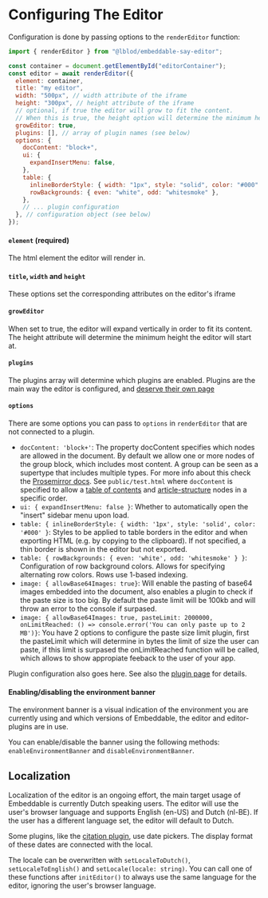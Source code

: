 # Configuring The Editor

Configuration is done by passing options to the `renderEditor` function:

```javascript
import { renderEditor } from "@lblod/embeddable-say-editor";

const container = document.getElementById("editorContainer");
const editor = await renderEditor({
  element: container,
  title: "my editor",
  width: "500px", // width attribute of the iframe
  height: "300px", // height attribute of the iframe
  // optional, if true the editor will grow to fit the content.
  // When this is true, the height option will determine the minimum height at which the editor starts
  growEditor: true,
  plugins: [], // array of plugin names (see below)
  options: {
    docContent: "block+",
    ui: {
      expandInsertMenu: false,
    },
    table: {
      inlineBorderStyle: { width: "1px", style: "solid", color: "#000" },
      rowBackgrounds: { even: "white", odd: "whitesmoke" },
    },
    // ... plugin configuration
  }, // configuration object (see below)
});
```

#### `element` (required)

The html element the editor will render in.

#### `title`, `width` and `height`

These options set the corresponding attributes on the editor's iframe

#### `growEditor`

When set to true, the editor will expand vertically in order to fit its content.
The height attribute will determine the minimum height the editor will start at.

#### `plugins`

The plugins array will determine which plugins are enabled. Plugins are the main
way the editor is configured, and [deserve their own page](/docs/plugins.md)

#### `options`

There are some options you can pass to `options` in `renderEditor` that are not connected to a plugin.

- `docContent: 'block+'`: The property docContent specifies which nodes are allowed in the document. By default we allow one or more nodes of the group block, which includes most content. A group can be seen as a supertype that includes multiple types. For more info about this check the [Prosemirror docs](https://prosemirror.net/docs/guide/#schema.content_expressions).
  See `public/test.html` where `docContent` is specified to allow a [table of contents](/docs/plugins/table-of-contents-plugin.md) and [article-structure](/docs/plugins/article-structure-plugin.md) nodes in a specific order.
- `ui: { expandInsertMenu: false }`: Whether to automatically open the "insert" sidebar menu upon load.
- `table: { inlineBorderStyle: { width: '1px', style: 'solid', color: '#000' }`: Styles to be applied to table borders in the editor and when exporting HTML (e.g. by copying to the clipboard). If not specified, a thin border is shown in the editor but not exported.
- `table: { rowBackgrounds: { even: 'white', odd: 'whitesmoke' } }`: Configuration of row background colors. Allows for specifying alternating row colors. Rows use 1-based indexing.
- `image: { allowBase64Images: true}`: Will enable the pasting of base64 images embedded into the document, also enables a plugin to check if the paste size is too big. By default the paste limit will be 100kb and will throw an error to the console if surpased.
- `image: { allowBase64Images: true, pasteLimit: 2000000, onLimitReached: () => console.error('You can only paste up to 2 MB')}`: You have 2 options to configure the paste size limit plugin, first the pasteLimit which will determine in bytes the limit of size the user can
  paste, if this limit is surpased the onLimitReached function will be called, which allows to show appropiate feeback to the user of your app.

Plugin configuration also goes here. See also the [plugin page](/docs/plugins.md) for details.

#### Enabling/disabling the environment banner

The environment banner is a visual indication of the environment you are currently using and which versions of Embeddable, the editor and editor-plugins are in use.

You can enable/disable the banner using the following methods: `enableEnvironmentBanner` and `disableEnvironmentBanner`.

## Localization

Localization of the editor is an ongoing effort, the main target usage of Embeddable is currently Dutch speaking users. The editor will use the user's browser language and supports English (en-US) and Dutch (nl-BE). If the user has a different language set, the editor will default to Dutch.

Some plugins, like the [citation plugin](/docs/plugins/citation-plugin.md), use date pickers. The display format of these dates are connected with the local.

The locale can be overwritten with `setLocaleToDutch()`, `setLocaleToEnglish()` and `setLocale(locale: string)`. You can call one of these functions after `initEditor()` to always use the same language for the editor, ignoring the user's browser language.
